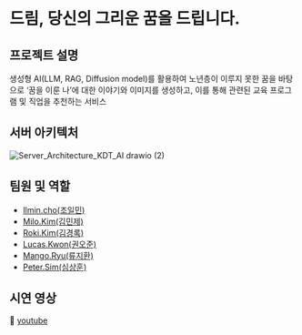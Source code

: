 # 드림, 당신의 그리운 꿈을 드립니다.

## 프로젝트 설명
생성형 AI(LLM, RAG, Diffusion model)를 활용하여 노년층이 이루지 못한 꿈을 바탕으로 ‘꿈을 이룬 나’에 대한 이야기와 이미지를 생성하고, 이를 통해 관련된 교육 프로그램 및 직업을 추천하는 서비스

## 서버 아키텍처
![Server_Architecture_KDT_AI drawio (2)](https://github.com/user-attachments/assets/32df0f3e-cf37-4a67-ad1c-2fcfe3e86338)

## 팀원 및 역할
- [Ilmin.cho(조일민)](https://github.com/IlMinCho)
- [Milo.Kim(김민제)](https://github.com/alswp006)
- [Roki.Kim(김경록)](https://github.com/KimGyeongLock)
- [Lucas.Kwon(권오준)](https://github.com/5joon-kwon)
- [Mango.Ryu(류지환)](https://github.com/mng990)
- [Peter.Sim(심상훈)](https://github.com/sanghoon416)

## 시연 영상
🎥 [youtube](https://www.youtube.com/watch?v=osfrC2cH62U&feature=youtu.be)
